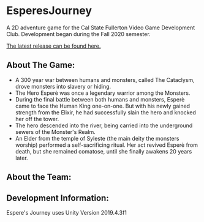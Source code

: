 # EsperesJourney

A 2D adventure game for the Cal State Fullerton Video Game Development Club. Development began during the Fall 2020 semester.

[The latest release can be found here.](https://digx7.itch.io/esperes-journey)

## About The Game: 

* A 300 year war between humans and monsters, called The Cataclysm, drove monsters into slavery or hiding. </br>
* The Hero Esperè was once a legendary warrior among the Monsters.
* During the final battle between both humans and monsters, Esperè came to face the Human King one-on-one. But with his newly gained strength from the Elixir, he had successfully slain the hero and knocked her off the tower. </br>
* The hero descended into the river, being carried into the underground sewers of the Monster's Realm. </br>
* An Elder from the temple of Syleste (the main deity the monsters worship) performed a self-sacrificing ritual. Her act revived Esperè from death, but she remained comatose, until she finally awakens 20 years later. </br>


## About the Team:



## Development Information: 
Espere's Journey uses Unity Version 2019.4.3f1



